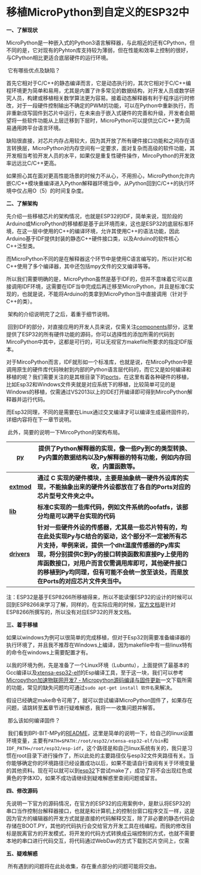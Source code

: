 # 移植MicroPython到自定义的ESP32中

**一、了解现状**

​	MicroPython是一种嵌入式的Python3语言解释器，与此相近的还有CPython，但不同的是，它对现有的Pyhton库支持较为薄弱，但在性能和效率上控制的很好，与CPython相比更适合底层硬件的运行环境。

​	它有哪些优点及缺陷？

​	首先它相对于C/C++的静态编译而言，它是动态执行的，其次它相对于C/C++编程环境更为简单和易用，尤其是内置了许多常见的数据结构，对开发人员或数学研究人员，构建或移植相关数学算法更为容易。接着动态解释器有利于程序运行时修改，对于一段硬件控制输出不确定的PWM的功能，可以在Python中重新执行，而非重新烧写固件到芯片中运行，在未来由于嵌入式硬件的完善和升级，开发者会期望将一些软件功能从上层迁移到下层时，MicroPython可以提供比C/C++更为简易通用跨平台语言环境。

​	缺陷很直接，对芯片内存占用较大，因为其开放了所有硬件接口功能和之间存在语言转换层，MicroPython对内存空间有一定要求，面对复杂而高级的软件功能，其开发相当考验开发人员的水平，如果仅是重复性硬件操作，MircoPython的开发效率远远比C/C++更高。

​	如果担心其在面对更高性能场景的时候力不从心，不用担心，MicroPython允许内嵌C/C++模块重编译进入Python解释器环境当中，从Python回到C/C++的执行环境中仅占用O（5）的时间复杂度。

**二、了解架构**

​	先介绍一些移植芯片的架构情况，也就是ESP32的IDF，简单来说，现阶段的Arduino或MicroPython的移植都是基于此环境而来，这也是ESP32的底层标准环境，在这一层中使用的C++的编译环境，允许其使用C++的语法功能，因此Arduino基于IDF提供封装的静态C++硬件接口类，以及Arduino的软件核心C++泛型类。

​	而MicroPython不同的是在解释器这个环节中是使用C语言编写的，所以针对C和C++使用了多个编译器，其中还包括mpy文件的交叉编译等等。

​	所以我们需要明确的是，MicroPython虽然是基于IDF的，但并不意味着它可以直接调用IDF环境，这需要在IDF当中完成后再迁移至MicroPython，并且是标准C实现的，也就是说，不能将Arduino的类拿到MicroPython当中直接调用（针对于C++的类）。

​	架构的介绍说明完了之后，着重于细节说明。

​	回到IDF的部分，对直接应用的开发人员来说，仅需关注[components](https://github.com/yelvlab/BPI-BIT-MPy/tree/master/esp-idf/components)部分，这里提供了ESP32的所有硬件功能的源码，你可以选择性的添加所需的代码到MircoPython中其中，这都是可行的，可以无视官方makefile所要求的指定IDF版本。

​	对于MircoPython而言，IDF就形如一个标准库，也就是说，在MircoPython中是调用原生的硬件库代码映射到内部的Python语言层代码的，而它又是如何编译和移植的呢？我们需要关注的是其根目录下的[ports](https://github.com/yelvlab/BPI-BIT-MPy/tree/master/micropython/ports)，在这里有着各种硬件的移植，比如Esp32和Windows文件夹就是对应系统下的移植，比较简单可见的是Windows的移植，仅需通过VS2013以上的IDE打开编译即可得到MircoPython解释器并运行代码。

​	而Esp32同理，不同的是需要在Linux通过交叉编译才可以编译生成最终固件的，详细内容将在下一章节说明。

​	此外，简要的说明一下MircoPython的架构布局。

| **[py](https://github.com/yelvlab/BPI-BIT-MPy/tree/master/micropython/py)** | **提供了Python解释器的实现，像一些Py到C的类型转换、Py内置的数据结构以及Py解释器的特有功能，例如内存回收，内置函数等。** |
| ------------------------------------------------------------ | ------------------------------------------------------------ |
| **[extmod](https://github.com/yelvlab/BPI-BIT-MPy/tree/master/micropython/extmod)** | **通过 C 实现的硬件模块，主要是抽象统一硬件外设库的实现，不能抽象出来的硬件外设都放在了各自的Ports对应的芯片型号文件夹之中。** |
| **[lib](https://github.com/yelvlab/BPI-BIT-MPy/tree/master/micropython/lib)** | **标准C实现的一些库代码，例如文件系统的oofatfs，该部分均是可以跨平台实现的代码** |
| **[drivers](https://github.com/yelvlab/BPI-BIT-MPy/tree/master/micropython/drivers)** | **针对一些硬件外设的传感器，尤其是一些芯片特有的，均在此处实现Py与C结合的驱动，这个部分不一定被所有芯片支持，举例来说，提供一个dht温度传感器的Py库实现，将分别提供C到Py的接口转换函数和直接Py上使用的库函数接口，对用户而言仅需调用库即可，其他硬件接口的移植到Py均同理，但有可能不会统一放至该处，而是放在Ports的对应芯片文件夹当中。** |

​	注：ESP32是基于ESP8266所移植得来，所以不能读懂ESP32的设计的时候可以回到ESP8266来学习了解，同样的，在实际应用的时候，[官方文档](http://docs.micropython.org/en/latest/esp8266/)是针对ESP8266所撰写的，所以没有对应ESP32的开发文档。

**三、着手移植**

​	如果以windows为例可以很简单的完成移植，但对于Esp32则需要准备编译器的执行环境了，并且我不推荐在Windows上编译，因为makefile中有一些linux特有的命令在windows上需要配置才有。

​	以我的环境为例，先是准备了一个Linux环境（Lubuntu），上面提供了最基本的Gcc编译以及[xtensa-esp32-elf](https://github.com/yelvlab/BPI-BIT-MPy/tree/master/xtensa-esp32-elf)的Esp编译工具，至于这一块，我们可以参考[Micropython加速物联网开发7 - Micropython源码编译与固件更新](https://blog.csdn.net/messidona11/article/details/71707776?utm_source=gold_browser_extension)一文下载所需的功能，常见的缺失问题均可通过`sudo apt-get install 软件名`来解决。

​	假设已经确定make命令可用了，就可以尝试编译MicroPython固件了，如果存在问题，请跳转至**五**章节进行疑难解惑，我将一一收集问题并解答。

​	那么该如何编译固件？

​	我们看到BPI-BIT-MPy的[README](https://github.com/yelvlab/BPI-BIT-MPy/blob/master/README.md)，这里是简单的说明一下，给自己的linux设置环境变量，主要有`PATH=$PATH:/root/esp32/xtensa-esp32-elf/bin`和`IDF_PATH=/root/esp32/esp-idf`，这个路径是和自己linux系统有关的，我只是习惯在root目录下进行操作了，所以此处的主要路径仅与esp32文件夹路径有关。
​	当你能够确定你的环境路径已经设置成功以后，如果不能请自行查阅有关于环境变量的其他资料。现在可以就可以到[esp32](https://github.com/yelvlab/BPI-BIT-MPy/tree/master/micropython/ports/esp32)下尝试make了，成功了将不会出现红色或黄色的字体XD，如果不成功请继续到疑难解惑里查阅问题或留言。

**四、修改源码**

​	先说明一下官方的源码情况，在官方的ESP32的应用案例中，是默认将ESP32的串口当作控制台解释器接口，也就是和计算机上的控制台窗口程序交互一样，这是因为官方的编辑器的开发方式就是直接的代码解释交互，除了非必要的静态代码会存储在BOOT.PY，其他的代码执行会交给官方开发工具在线编程。
​	而我的修改目标是脱离官方的开发模式，将开发的代码方式转换成云端控制的方式，也就不需要本地的串口进行代码交互，将代码通过WebDav的方式下载到芯片空间上，仅需

**五、疑难解惑**

​	所有遇到的问题将在此处收集，存在重点部分的问题可能将交由。
​	
